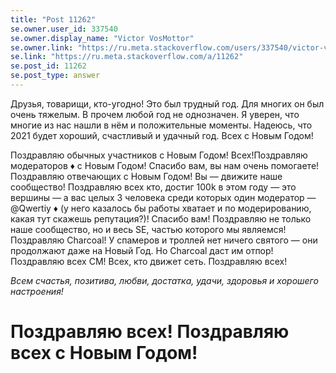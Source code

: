 ```yaml
---
title: "Post 11262"
se.owner.user_id: 337540
se.owner.display_name: "Victor VosMottor"
se.owner.link: "https://ru.meta.stackoverflow.com/users/337540/victor-vosmottor"
se.link: "https://ru.meta.stackoverflow.com/a/11262"
se.post_id: 11262
se.post_type: answer
---
```

<p>Друзья, товарищи, кто-угодно! Это был трудный год. Для многих он был очень тяжелым. В прочем любой год не однозначен. Я уверен, что многие из нас нашли в нём и положительные моменты. Надеюсь, что 2021 будет хороший, счастливый и удачный год. Всех с Новым Годом!</p>
<p>Поздравляю обычных участников с Новым Годом! Всех!Поздравляю модераторов ♦ с Новым Годом! Спасибо вам, вы нам очень помогаете! Поздравляю отвечающих с Новым Годом! Вы — движите наше сообщество! Поздравляю всех кто, достиг 100k в этом году — это вершины — а вас целых 3 человека среди которых один модератор — @Qwertiy ♦ (у него казалось бы работы хватает и по модерированию, какая тут скажешь репутация?)! Спасибо вам! Поздравляю не только наше сообщество, но и весь SE, частью которого мы являемся! Поздравляю Charcoal! У спамеров и троллей нет ничего святого — они продолжают даже на Новый Год. Но Charcoal даст им отпор! Поздравляю всех CM! Всех, кто движет сеть. Поздравляю всех!</p>
<p><em>Всем счастья, позитива, любви, достатка, удачи, здоровья и хорошего настроения!</em></p>
<h1>Поздравляю всех! Поздравляю всех с Новым Годом!</h1>
